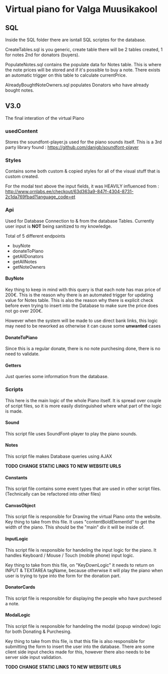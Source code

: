 # Virtual piano for Valga Muusikakool
## SQL
Inside the SQL folder there are isntall SQL scriptes for the database.

CreateTables.sql is you generic, create table there will be 2 tables created, 1 for notes 2nd for donators (buyers).

PopulateNotes.sql contains the populate data for Notes table. This is where the note prices will be stored and if it's possible to buy a note. There exists an automatic trigger on this table to calculate currentPrice.

AlreadyBoughtNoteOwners.sql populates Donators who have already bought notes.

## V3.0
The final interation of the virtual Piano
### usedContent
Stores the soundfont-player.js used for the piano sounds itself. This is a 3rd party library found : https://github.com/danigb/soundfont-player

### Styles
Contains some both custom & copied styles for all of the visual stuff that is custom created.

For the modal text above the input fields, it was HEAVILY influenced from : http://www.ornlabs.ee/checkout/63d363a9-847f-4304-8731-2c1da769fbad?language_code=et

### Api
Used for Database Connection to & from the database Tables. Currently user input is **NOT** being sanitized to my knowledge.

Total of 5 different endpoints
 * buyNote
 * donateToPiano
 * getAllDonators
 * getAllNotes
 * getNoteOwners
 
#### BuyNote
Key thing to keep in mind with this query is that each note has max price of 200€. This is the reason why there is an automated trigger for updating value for Notes table. This is also the reason why there is explicit check before even trying to insert into the Database to make sure the price does not go over 200€.

However when the system will be made to use direct bank links, this logic may need to be reworked as otherwise it can cause some **unwanted** cases

#### DonateToPiano
Since this is a regular donate, there is no note purchesing done, there is no need to validate.

#### Getters
Just queries some information from the database.

### Scripts
This here is the main logic of the whole Piano itself. It is spread over couple of script files, so it is more easily distinguished where what part of the logic is made.

#### Sound
This script file uses SoundFont-player to play the piano sounds.

#### Notes
This script file makes Database queries using AJAX

**TODO CHANGE STATIC LINKS TO NEW WEBSITE URLS**

#### Constants
This script file contains some event types that are used in other script files. (Technically can be refactored into other files)

#### CanvasObject
This script file is responsible for Drawing the virtual Piano onto the website. Key thing to take from this file. It uses "contentBoldElementId" to get the width of the piano. This should be the "main" div it will be inside of.

#### InputLogic
This script file is responsible for handeling the input logic for the piano. It handles Keyboard / Mouse / Touch (mobile phone) input logic. 

Key thing to take from this file, on "KeyDownLogic" it needs to return on INPUT & TEXTAREA tagName, because otherwise it will play the piano when user is trying to type into the form for the donation part.

#### DonatorCards
This script file is responsible for displaying the people who have purchesed a note.
#### ModalLogic
This script file is responsible for handeling the modal (popup window) logic for both Donating & Purchesing. 

Key thing to take from this file, is that this file is also responsible for submitting the form to insert the user into the database. There are some client side input checks made for this, however there also needs to be server side input validation.

**TODO CHANGE STATIC LINKS TO NEW WEBSITE URLS**
